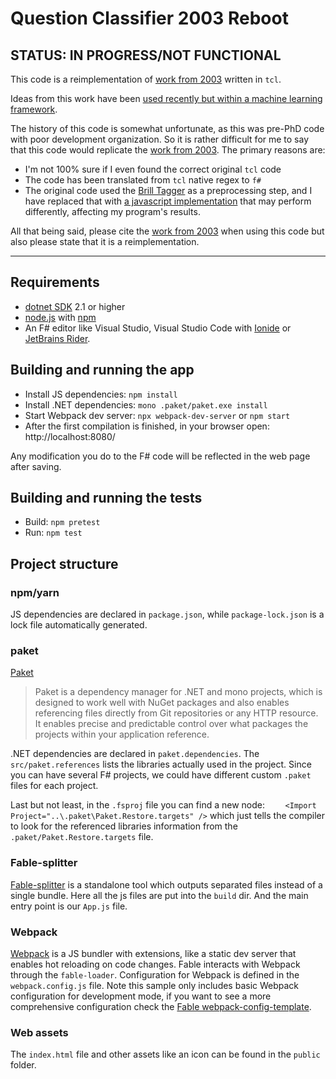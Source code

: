 # Question Classifier 2003 Reboot

## STATUS: IN PROGRESS/NOT FUNCTIONAL

This code is a reimplementation of [work from 2003](https://olney.ai/category/2003/01/01/Olney-A-Louwerse-M-Mathews-E-M.html) written in `tcl`.

Ideas from this work have been [used recently but within a machine learning framework](https://olney.ai/category/2018/11/05/kellyer.html).

The history of this code is somewhat unfortunate, as this was pre-PhD code with poor development organization. 
So it is rather difficult for me to say that this code would replicate the [work from 2003](https://olney.ai/category/2003/01/01/Olney-A-Louwerse-M-Mathews-E-M.html).
The primary reasons are:

- I'm not 100% sure if I even found the correct original `tcl` code
- The code has been translated from `tcl` native regex to `f#`
- The original code used the [Brill Tagger](https://en.wikipedia.org/wiki/Brill_tagger) as a preprocessing step, and I have replaced that with [a javascript implementation](https://github.com/NaturalNode/natural) that may perform differently, affecting my program's results.

All that being said, please cite the [work from 2003](https://olney.ai/category/2003/01/01/Olney-A-Louwerse-M-Mathews-E-M.html) when using this code but also please state that it is a reimplementation. 


------------------------------

## Requirements

* [dotnet SDK](https://www.microsoft.com/net/download/core) 2.1 or higher
* [node.js](https://nodejs.org) with [npm](https://www.npmjs.com/)
* An F# editor like Visual Studio, Visual Studio Code with [Ionide](http://ionide.io/) or [JetBrains Rider](https://www.jetbrains.com/rider/).

## Building and running the app

* Install JS dependencies: `npm install`
* Install .NET dependencies: `mono .paket/paket.exe install`
* Start Webpack dev server: `npx webpack-dev-server` or `npm start`
* After the first compilation is finished, in your browser open: http://localhost:8080/

Any modification you do to the F# code will be reflected in the web page after saving.

## Building and running the tests

* Build: `npm pretest`
* Run: `npm test`

## Project structure

### npm/yarn

JS dependencies are declared in `package.json`, while `package-lock.json` is a lock file automatically generated.

### paket

[Paket](https://fsprojects.github.io/Paket/) 

> Paket is a dependency manager for .NET and mono projects, which is designed to work well with NuGet packages and also enables referencing files directly from Git repositories or any HTTP resource. It enables precise and predictable control over what packages the projects within your application reference.

.NET dependencies are declared in `paket.dependencies`. The `src/paket.references` lists the libraries actually used in the project. Since you can have several F# projects, we could have different custom `.paket` files for each project.

Last but not least, in the `.fsproj` file you can find a new node: `	<Import Project="..\.paket\Paket.Restore.targets" />` which just tells the compiler to look for the referenced libraries information from the `.paket/Paket.Restore.targets` file.

### Fable-splitter

[Fable-splitter]() is a standalone tool which outputs separated files instead of a single bundle. Here all the js files are put into the `build`  dir. And the main entry point is our `App.js` file.

### Webpack

[Webpack](https://webpack.js.org) is a JS bundler with extensions, like a static dev server that enables hot reloading on code changes. Fable interacts with Webpack through the `fable-loader`. Configuration for Webpack is defined in the `webpack.config.js` file. Note this sample only includes basic Webpack configuration for development mode, if you want to see a more comprehensive configuration check the [Fable webpack-config-template](https://github.com/fable-compiler/webpack-config-template/blob/master/webpack.config.js).

### Web assets

The `index.html` file and other assets like an icon can be found in the `public` folder.
